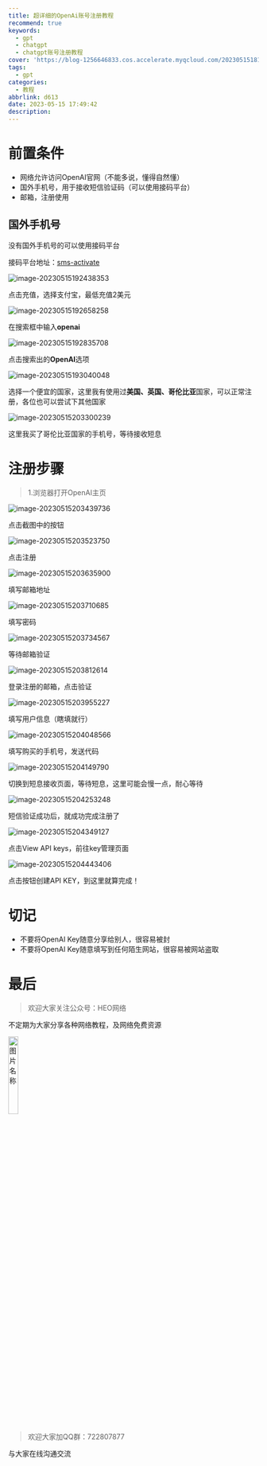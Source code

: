 ```yaml
---
title: 超详细的OpenAi账号注册教程
recommend: true
keywords:
  - gpt
  - chatgpt
  - chatgpt账号注册教程
cover: 'https://blog-1256646833.cos.accelerate.myqcloud.com/202305151810836.png'
tags:
  - gpt
categories:
  - 教程
abbrlink: d613
date: 2023-05-15 17:49:42
description:
---
```


# 前置条件

- 网络允许访问OpenAI官网（不能多说，懂得自然懂）
- 国外手机号，用于接收短信验证码（可以使用接码平台）
- 邮箱，注册使用

## 国外手机号

没有国外手机号的可以使用接码平台

接码平台地址：[sms-activate](https://sms-activate.org/)

![image-20230515192438353](https://blog-1256646833.cos.accelerate.myqcloud.com/image-20230515192438353.png)

点击充值，选择支付宝，最低充值2美元

![image-20230515192658258](https://blog-1256646833.cos.accelerate.myqcloud.com/image-20230515192658258.png)

在搜索框中输入**openai**

![image-20230515192835708](https://blog-1256646833.cos.accelerate.myqcloud.com/image-20230515192835708.png)

点击搜索出的**OpenAI**选项

![image-20230515193040048](https://blog-1256646833.cos.accelerate.myqcloud.com/image-20230515193040048.png)

选择一个便宜的国家，这里我有使用过**美国、英国、哥伦比亚**国家，可以正常注册，各位也可以尝试下其他国家

![image-20230515203300239](https://blog-1256646833.cos.accelerate.myqcloud.com/image-20230515203300239.png)

这里我买了哥伦比亚国家的手机号，等待接收短息

# 注册步骤

> 1.浏览器打开OpenAI主页 [](https://openai.com/)

![image-20230515203439736](https://blog-1256646833.cos.accelerate.myqcloud.com/image-20230515203439736.png)

点击截图中的按钮

![image-20230515203523750](https://blog-1256646833.cos.accelerate.myqcloud.com/image-20230515203523750.png)

点击注册

![image-20230515203635900](https://blog-1256646833.cos.accelerate.myqcloud.com/image-20230515203635900.png)

填写邮箱地址

![image-20230515203710685](https://blog-1256646833.cos.accelerate.myqcloud.com/image-20230515203710685.png)

填写密码

![image-20230515203734567](https://blog-1256646833.cos.accelerate.myqcloud.com/image-20230515203734567.png)

等待邮箱验证

![image-20230515203812614](https://blog-1256646833.cos.accelerate.myqcloud.com/image-20230515203812614.png)

登录注册的邮箱，点击验证

![image-20230515203955227](https://blog-1256646833.cos.accelerate.myqcloud.com/image-20230515203955227.png)

填写用户信息（瞎填就行）

![image-20230515204048566](https://blog-1256646833.cos.accelerate.myqcloud.com/image-20230515204048566.png)

填写购买的手机号，发送代码

![image-20230515204149790](https://blog-1256646833.cos.accelerate.myqcloud.com/image-20230515204149790.png)

切换到短息接收页面，等待短息，这里可能会慢一点，耐心等待

![image-20230515204253248](https://blog-1256646833.cos.accelerate.myqcloud.com/image-20230515204253248.png)

短信验证成功后，就成功完成注册了

![image-20230515204349127](https://blog-1256646833.cos.accelerate.myqcloud.com/image-20230515204349127.png)

点击View API keys，前往key管理页面

![image-20230515204443406](https://blog-1256646833.cos.accelerate.myqcloud.com/image-20230515204443406.png)

点击按钮创建API KEY，到这里就算完成！

# 切记

- 不要将OpenAI Key随意分享给别人，很容易被封
- 不要将OpenAI Key随意填写到任何陌生网站，很容易被网站盗取

# 最后

>  欢迎大家关注公众号：HEO网络

不定期为大家分享各种网络教程，及网络免费资源

<img src="https://blog-1256646833.cos.accelerate.myqcloud.com/d31b0d975e89b9fd0f3b57880f67cf55.png" alt="图片名称" width="20%" /> 

> 欢迎大家加QQ群：722807877

与大家在线沟通交流

